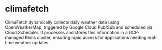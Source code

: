 # climafetch
 ClimaFetch dynamically collects daily weather data using OpenWeatherMap, triggered by Google Cloud Pub/Sub and scheduled via Cloud Scheduler. It processes and stores this information in a GCP-managed Redis cluster, ensuring rapid access for applications needing real-time weather updates.
